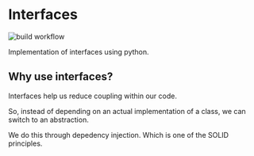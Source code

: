 # Interfaces
![build workflow](https://github.com/conradmugabe/interfaces/actions/workflows/testing.yml/badge.svg)

Implementation of interfaces using python.

## Why use interfaces?

Interfaces help us reduce coupling within our code.

So, instead of depending on an actual implementation of a class, we can switch to an abstraction.

We do this through depedency injection. Which is one of the SOLID principles.